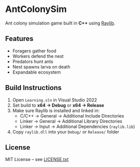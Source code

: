 # AntColonySim

Ant colony simulation game built in **C++** using [Raylib](https://www.raylib.com/).

## Features
- Foragers gather food
- Workers defend the nest
- Predators hunt ants
- Nest spawns larva on death
- Expandable ecosystem

## Build Instructions
1. Open `Learning.sln` in Visual Studio 2022
2. Set build to **x64 → Debug** or **x64 → Release**
3. Make sure Raylib is installed and linked in:
   - C/C++ → General → Additional Include Directories
   - Linker → General → Additional Library Directories
   - Linker → Input → Additional Dependencies (`raylib.lib`)
4. Copy `raylib.dll` into your `Debug/` or `Release/` folder

## License
MIT License – see [LICENSE.txt](LICENSE.txt)
